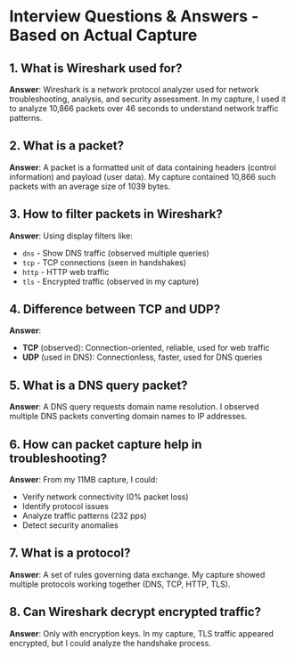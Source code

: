 # Interview Questions & Answers - Based on Actual Capture

## 1. What is Wireshark used for?
**Answer**: Wireshark is a network protocol analyzer used for network troubleshooting, analysis, and security assessment. In my capture, I used it to analyze 10,866 packets over 46 seconds to understand network traffic patterns.

## 2. What is a packet?
**Answer**: A packet is a formatted unit of data containing headers (control information) and payload (user data). My capture contained 10,866 such packets with an average size of 1039 bytes.

## 3. How to filter packets in Wireshark?
**Answer**: Using display filters like:
- `dns` - Show DNS traffic (observed multiple queries)
- `tcp` - TCP connections (seen in handshakes)
- `http` - HTTP web traffic
- `tls` - Encrypted traffic (observed in my capture)

## 4. Difference between TCP and UDP?
**Answer**: 
- **TCP** (observed): Connection-oriented, reliable, used for web traffic
- **UDP** (used in DNS): Connectionless, faster, used for DNS queries

## 5. What is a DNS query packet?
**Answer**: A DNS query requests domain name resolution. I observed multiple DNS packets converting domain names to IP addresses.

## 6. How can packet capture help in troubleshooting?
**Answer**: From my 11MB capture, I could:
- Verify network connectivity (0% packet loss)
- Identify protocol issues
- Analyze traffic patterns (232 pps)
- Detect security anomalies

## 7. What is a protocol?
**Answer**: A set of rules governing data exchange. My capture showed multiple protocols working together (DNS, TCP, HTTP, TLS).

## 8. Can Wireshark decrypt encrypted traffic?
**Answer**: Only with encryption keys. In my capture, TLS traffic appeared encrypted, but I could analyze the handshake process.
